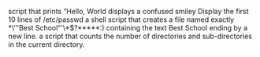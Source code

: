 script that prints “Hello, World
displays a confused smiley
Display the first 10 lines of /etc/passwd
 a shell script that creates a file named exactly \*\\'"Best School"\'\\*$\?\*\*\*\*\*:) containing the text Best School ending by a new line.
a script that counts the number of directories and sub-directories in the current directory.

